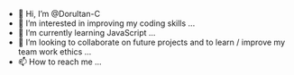 - 👋 Hi, I’m @Dorultan-C
- 👀 I’m interested in improving my coding skills ...
- 🌱 I’m currently learning JavaScript ...
- 💞️ I’m looking to collaborate on future projects and to learn / improve my team work ethics ...
- 📫 How to reach me ...

<!---
Dorultan-C/Dorultan-C is a ✨ special ✨ repository because its `README.md` (this file) appears on your GitHub profile.
You can click the Preview link to take a look at your changes.
--->

